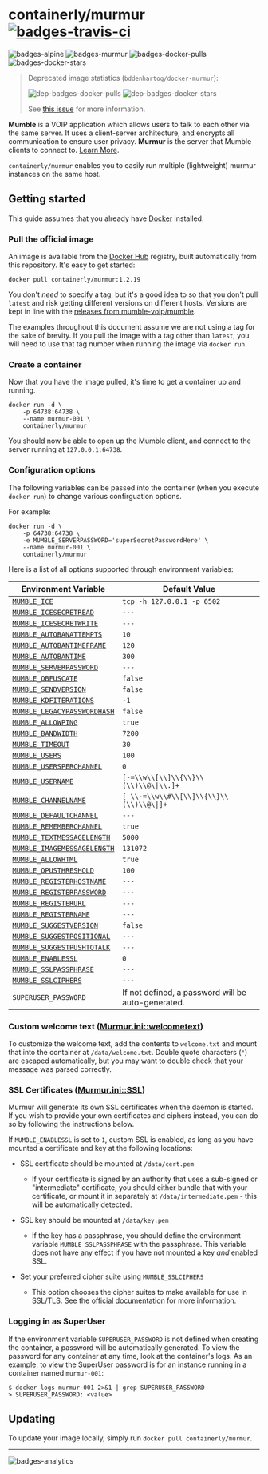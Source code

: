 # containerly/murmur [![badges-travis-ci]][travis-ci]

![badges-alpine] ![badges-murmur] ![badges-docker-pulls] ![badges-docker-stars]

> Deprecated image statistics (`bddenhartog/docker-murmur`):
>
> ![dep-badges-docker-pulls] ![dep-badges-docker-stars]
>
> See [this issue][repo-deprecation-issue] for more information.

**Mumble** is a VOIP application which allows users to talk to each other via
the same server. It uses a client-server architecture, and encrypts all
communication to ensure user privacy. **Murmur** is the server that Mumble
clients to connect to. [Learn More][vendor-mumble].

`containerly/murmur` enables you to easily run multiple (lightweight) murmur
instances on the same host.

## Getting started

This guide assumes that you already have [Docker][docker-install-docs] installed.

### Pull the official image

An image is available from the [Docker Hub][docker-hub-repo-url] registry,
built automatically from this repository. It's easy to get started:

```text
docker pull containerly/murmur:1.2.19
```

You don't _need_ to specify a tag, but it's a good idea to so that you don't
pull `latest` and risk getting different versions on different hosts. Versions
are kept in line with the [releases from mumble-voip/mumble][vendor-releases].

The examples throughout this document assume we are not using a tag for the
sake of brevity. If you pull the image with a tag other than `latest`, you 
will need to use that tag number when running the image via `docker run`.

### Create a container

Now that you have the image pulled, it's time to get a container up and running.

```text
docker run -d \
    -p 64738:64738 \
    --name murmur-001 \
    containerly/murmur
```

You should now be able to open up the Mumble client, and connect to the server
running at `127.0.0.1:64738`.

### Configuration options

The following variables can be passed into the container (when you execute
`docker run`) to change various confirguation options.

For example:

```text
docker run -d \
    -p 64738:64738 \
    -e MUMBLE_SERVERPASSWORD='superSecretPasswordHere' \
    --name murmur-001 \
    containerly/murmur
```

Here is a list of all options supported through environment variables:

| Environment Variable | Default Value |
| -------------------- | ------------- |
| [`MUMBLE_ICE`][mdoc-ice] | `tcp -h 127.0.0.1 -p 6502` |
| [`MUMBLE_ICESECRETREAD`][mdoc-group-icesecret] | `---` |
| [`MUMBLE_ICESECRETWRITE`][mdoc-group-icesecret] | `---` |
| [`MUMBLE_AUTOBANATTEMPTS`][mdoc-group-autoban] | `10`    |
| [`MUMBLE_AUTOBANTIMEFRAME`][mdoc-group-autoban] | `120` |
| [`MUMBLE_AUTOBANTIME`][mdoc-group-autoban] | `300` |
| [`MUMBLE_SERVERPASSWORD`][mdoc-serverpassword] | `---` |
| [`MUMBLE_OBFUSCATE`][mdoc-obfuscate] | `false` |
| [`MUMBLE_SENDVERSION`][mdoc-sendversion] | `false`|
| [`MUMBLE_KDFITERATIONS`][mdoc-kdfIterations] | `-1`|
| [`MUMBLE_LEGACYPASSWORDHASH`][mdoc-legacyPasswordHash] | `false` |
| [`MUMBLE_ALLOWPING`][mdoc-allowping] | `true`|
| [`MUMBLE_BANDWIDTH`][mdoc-bandwidth] | `7200`|
| [`MUMBLE_TIMEOUT`][mdoc-timeout] | `30`|
| [`MUMBLE_USERS`][mdoc-users] | `100` |
| [`MUMBLE_USERSPERCHANNEL`][mdoc-usersperchannel] | `0` |
| [`MUMBLE_USERNAME`][mdoc-group-channelusername] | `[-=\\w\\[\\]\\{\\}\\(\\)\\@\\|\\.]+` |
| [`MUMBLE_CHANNELNAME`][mdoc-group-channelusername] | `[ \\-=\\w\\#\\[\\]\\{\\}\\(\\)\\@\\|]+` |
| [`MUMBLE_DEFAULTCHANNEL`][mdoc-defaultchannel] | `---` |
| [`MUMBLE_REMEMBERCHANNEL`][mdoc-rememberchannel] | `true`|
| [`MUMBLE_TEXTMESSAGELENGTH`][mdoc-textmessagelength] | `5000`|
| [`MUMBLE_IMAGEMESSAGELENGTH`][mdoc-imagemessagelength] |`131072` |
| [`MUMBLE_ALLOWHTML`][mdoc-allowhtml] | `true`|
| [`MUMBLE_OPUSTHRESHOLD`][mdoc-opusthreshold] | `100` |
| [`MUMBLE_REGISTERHOSTNAME`][mdoc-registerHostname] | `---` |
| [`MUMBLE_REGISTERPASSWORD`][mdoc-registerPassword] | `---` |
| [`MUMBLE_REGISTERURL`][mdoc-registerUrl] | `---` |
| [`MUMBLE_REGISTERNAME`][mdoc-registerName] | `---`|
| [`MUMBLE_SUGGESTVERSION`][mdoc-suggestVersion] | `false` |
| [`MUMBLE_SUGGESTPOSITIONAL`][mdoc-suggestPositional] | `---` |
| [`MUMBLE_SUGGESTPUSHTOTALK`][mdoc-suggestPushToTalk] | `---` |
| [`MUMBLE_ENABLESSL`](#ssl-certificates-murmurinissl) | `0` |
| [`MUMBLE_SSLPASSPHRASE`](#ssl-certificates-murmurinissl) | `---` |
| [`MUMBLE_SSLCIPHERS`](#ssl-certificates-murmurinissl) | `---` |
| `SUPERUSER_PASSWORD` | If not defined, a password will be auto-generated. |

### Custom welcome text ([Murmur.ini::welcometext][mdoc-welcometext])

To customize the welcome text, add the contents to `welcome.txt` and mount that
into the container at `/data/welcome.txt`. Double quote characters (`"`) are
escaped automatically, but you may want to double check that your message was
parsed correctly.

### SSL Certificates ([Murmur.ini::SSL][mdoc-sslcertkey])

Murmur will generate its own SSL certificates when the daemon is started.
If you wish to provide your own certificates and ciphers instead, you can do
so by following the instructions below.

If `MUMBLE_ENABLESSL` is set to `1`, custom SSL is enabled, as long as you have
mounted a certificate and key at the following locations:

- SSL certificate should be mounted at `/data/cert.pem`

  - If your certificate is signed by an authority that uses a sub-signed or
    "intermediate" certificate, you should either bundle that with your
    certificate, or mount it in separately at `/data/intermediate.pem` - this
    will be automatically detected.

- SSL key should be mounted at `/data/key.pem`

  - If the key has a passphrase, you should define the environment variable
    `MUMBLE_SSLPASSPHRASE` with the passphrase. This variable does not have
    any effect if you have not mounted a key *and* enabled SSL.

- Set your preferred cipher suite using `MUMBLE_SSLCIPHERS`

  - This option chooses the cipher suites to make available for use in SSL/TLS.
    See the [official documentation][mdoc-sslCiphers] for more information.

### Logging in as SuperUser

If the environment variable `SUPERUSER_PASSWORD` is not defined when creating
the container, a password will be automatically generated. To view the password
for any container at any time, look at the container's logs. As an example, to
view the SuperUser password is for an instance running in a container
named `murmur-001`:

```text
$ docker logs murmur-001 2>&1 | grep SUPERUSER_PASSWORD
> SUPERUSER_PASSWORD: <value>
```

## Updating

To update your image locally, simply run `docker pull containerly/murmur`.

---

![badges-analytics]

[repo-deprecation-issue]: https://github.com/containerly/docker-library/issues/63 "Deprecation Notice"
[badges-alpine]: https://img.shields.io/badge/alpine-3.5-green.svg?maxAge=2592000 "Alpine v3.5"
[badges-murmur]: https://img.shields.io/badge/murmur-1.2.19-green.svg?maxAge=2592000 "Murmur v1.2.19"
[badges-docker-pulls]: https://img.shields.io/docker/pulls/containerly/murmur.svg "Docker Pulls"
[badges-docker-stars]: https://img.shields.io/docker/stars/containerly/murmur.svg "Docker Stars"
[dep-badges-docker-pulls]: https://img.shields.io/docker/pulls/bddenhartog/docker-murmur.svg "Docker Pulls"
[dep-badges-docker-stars]: https://img.shields.io/docker/stars/bddenhartog/docker-murmur.svg "Docker Stars"
[badges-travis-ci]: https://travis-ci.org/containerly/docker-library.svg?branch=master "Build Status"
[travis-ci]: https://travis-ci.org/containerly/docker-library
[badges-analytics]: https://ga-beacon.appspot.com/UA-85446052-1/github-landing-page?flat "Analytics"
[repo-url]: https://www.github.com/containerly/docker-library
[releases]: https://www.github.com/containerly/docker-library/releases
[vendor-releases]: https://www.github.com/mumble-voip/mumble/releases
[vendor-mumble]: http://wiki.mumble.info/wiki/Main_Page "Learn About Mumble"
[docker-install-docs]: https://docs.docker.com/engine/installation/ "Docker Installation Docs"
[docker-hub-repo-url]: https://hub.docker.com/r/containerly/murmur/ "View on DockerHub"
[mdoc-ice]: https://wiki.mumble.info/wiki/Murmur.ini#ice
[mdoc-group-icesecret]: https://wiki.mumble.info/wiki/Murmur.ini#icesecretread_and_icesecretwrite
[mdoc-group-autoban]: https://wiki.mumble.info/wiki/Murmur.ini#autobanAttempts.2C_autobanTimeframe_and_autobanTime
[mdoc-serverpassword]: https://wiki.mumble.info/wiki/Murmur.ini#serverpassword
[mdoc-obfuscate]: https://wiki.mumble.info/wiki/Murmur.ini#obfuscate
[mdoc-sendversion]: https://wiki.mumble.info/wiki/Murmur.ini#sendversion
[mdoc-legacyPasswordHash]: https://wiki.mumble.info/wiki/Murmur.ini#legacyPasswordHash
[mdoc-kdfiterations]: https://wiki.mumble.info/wiki/Murmur.ini#kdfIterations
[mdoc-allowping]: https://wiki.mumble.info/wiki/Murmur.ini#allowping
[mdoc-welcometext]: https://wiki.mumble.info/wiki/Murmur.ini#welcometext
[mdoc-bandwidth]: https://wiki.mumble.info/wiki/Murmur.ini#bandwidth
[mdoc-timeout]: https://wiki.mumble.info/wiki/Murmur.ini#timeout
[mdoc-users]: https://wiki.mumble.info/wiki/Murmur.ini#users
[mdoc-usersperchannel]: https://wiki.mumble.info/wiki/Murmur.ini#usersperchannel
[mdoc-group-channelusername]: https://wiki.mumble.info/wiki/Murmur.ini#channelname_and_username
[mdoc-defaultchannel]: https://wiki.mumble.info/wiki/Murmur.ini#defaultchannel
[mdoc-rememberchannel]: https://wiki.mumble.info/wiki/Murmur.ini#rememberchannel
[mdoc-textmessagelength]: https://wiki.mumble.info/wiki/Murmur.ini#textmessagelength
[mdoc-imagemessagelength]: https://wiki.mumble.info/wiki/Murmur.ini#imagemessagelength
[mdoc-allowhtml]: https://wiki.mumble.info/wiki/Murmur.ini#allowhtml
[mdoc-opusthreshold]: https://wiki.mumble.info/wiki/Murmur.ini#opusthreshold
[mdoc-registerHostname]: https://wiki.mumble.info/wiki/Murmur.ini#registerHostname
[mdoc-registerPassword]: https://wiki.mumble.info/wiki/Murmur.ini#registerPassword
[mdoc-registerUrl]: https://wiki.mumble.info/wiki/Murmur.ini#registerUrl
[mdoc-registerName]: https://wiki.mumble.info/wiki/Murmur.ini#registerName
[mdoc-suggestVersion]: https://wiki.mumble.info/wiki/Murmur.ini#suggestVersion
[mdoc-suggestPositional]: https://wiki.mumble.info/wiki/Murmur.ini#suggestPositional
[mdoc-suggestPushToTalk]: https://wiki.mumble.info/wiki/Murmur.ini#suggestPushToTalk
[mdoc-sslcertkey]: https://wiki.mumble.info/wiki/Murmur.ini#sslCert_and_sslKey
[mdoc-sslCiphers]: https://wiki.mumble.info/wiki/Murmur.ini#sslCiphers
